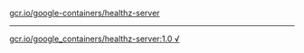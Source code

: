 [gcr.io/google-containers/healthz-server](https://hub.docker.com/r/sqeven/healthz-server/tags/) 

----
[gcr.io/google_containers/healthz-server:1.0 √](https://hub.docker.com/r/sqeven/healthz-server/tags/)

